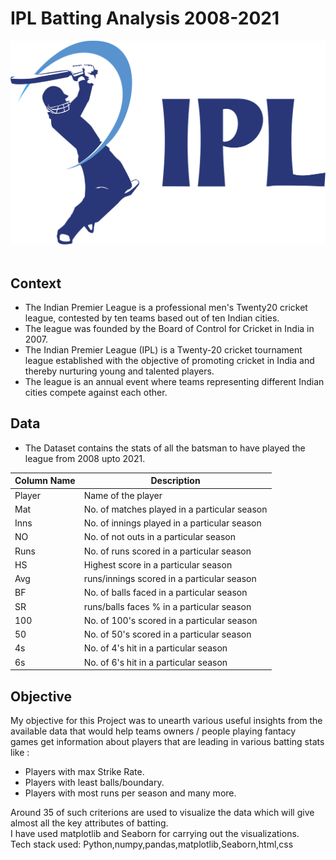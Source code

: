 # IPL Batting Analysis 2008-2021



<center><img src= "https://raw.githubusercontent.com/ashwinshetgaonkar/kaggle-kernel-images/main/ipl-logo.png" alt ="Fake News" style='width:600px;'></center><br>

## Context
* The Indian Premier League is a professional men's Twenty20 cricket league, contested by ten teams based out of ten Indian cities. 
* The league was founded by the Board of Control for Cricket in India in 2007.
* The Indian Premier League (IPL) is a Twenty-20 cricket tournament league established with the objective of promoting cricket in India and thereby nurturing young and talented players.
*  The league is an annual event where teams representing different Indian cities compete against each other.

## Data
* The Dataset contains the stats of all the batsman to have played the league from 2008 upto 2021.

| Column Name | Description |
|------------ |-------------|
|Player    | Name of the player|
|Mat       | No. of matches played in a particular season |
|Inns      | No. of innings played in a particular season |
|NO        | No. of not outs in a particular season |
|Runs      | No. of runs scored in a particular season |
|HS        | Highest score in a particular season |
|Avg       | runs/innings scored in a particular season |
|BF        | No. of balls faced in a particular season |
|SR        | runs/balls faces % in a particular season |
|100       | No. of 100's scored in a particular season |
|50        | No. of 50's scored in a particular season |
|4s        | No. of 4's hit in a particular season |
|6s        | No. of 6's hit in a particular season |


## Objective
My objective for this Project was to unearth various useful insights from the available data that would help teams owners / people playing fantacy games get information about players that are leading in various batting stats like :
- Players with max Strike Rate.
- Players with least balls/boundary.
- Players with most runs per season and many more.<br>

Around 35 of such criterions are used to visualize the data which will give almost all the key attributes of batting.<br>
I have used matplotlib and Seaborn for carrying out the visualizations.<br>
Tech stack used: Python,numpy,pandas,matplotlib,Seaborn,html,css

